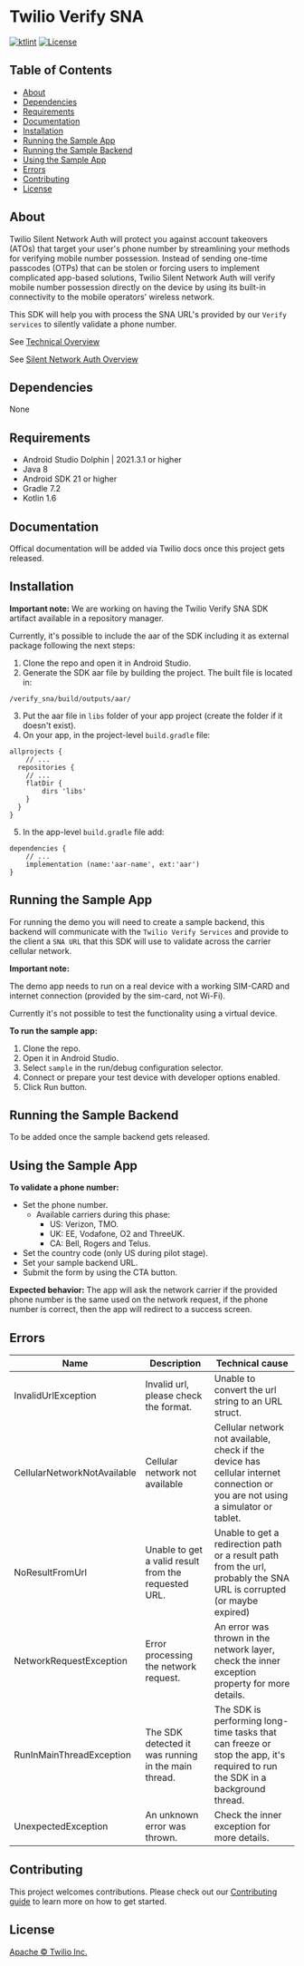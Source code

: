 # Twilio Verify SNA

[![ktlint](https://img.shields.io/badge/code%20style-%E2%9D%A4-FF4081.svg)](https://ktlint.github.io/)
[![License](https://img.shields.io/badge/License-Apache%202-blue.svg?logo=law)](https://github.com/twilio/twilio-verify-sna-android/blob/main/LICENSE)

## Table of Contents
- [About](#About)
- [Dependencies](#Dependencies)
- [Requirements](#Requirements)
- [Documentation](#Documentation)
- [Installation](#Installation)
- [Running the Sample App](#SampleApp)
- [Running the Sample Backend](#SampleBackend)
- [Using the Sample App](#UsingSampleApp)
- [Errors](#Errors)
- [Contributing](#Contributing)
- [License](#License)

<a name='About'></a>
## About
Twilio Silent Network Auth will protect you against account takeovers (ATOs) that target your user's phone number by streamlining your methods for verifying mobile number possession. Instead of sending one-time passcodes (OTPs) that can be stolen or forcing users to implement complicated app-based solutions, Twilio Silent Network Auth will verify mobile number possession directly on the device by using its built-in connectivity to the mobile operators’ wireless network.

This SDK will help you with process the SNA URL's provided by our `Verify services` to silently validate a phone number.

See <a href="https://www.twilio.com/docs/verify/sna/tech-overview">Technical Overview</a>

See <a href="https://www.twilio.com/docs/verify/sna">Silent Network Auth Overview</a>

<a name='Dependencies'></a>
## Dependencies
None

<a name='Requirements'></a>
## Requirements
* Android Studio Dolphin | 2021.3.1 or higher
* Java 8
* Android SDK 21 or higher
* Gradle 7.2
* Kotlin 1.6

<a name='Documentation'></a>
## Documentation
Offical documentation will be added via Twilio docs once this project gets released.

<a name='Installation'></a>
## Installation
**Important note:**
We are working on having the Twilio Verify SNA SDK artifact available in a repository manager.

Currently, it's possible to include the aar of the SDK including it as external package following the next steps:
1. Clone the repo and open it in Android Studio.
2. Generate the SDK aar file by building the project. The built file is located in:
```
/verify_sna/build/outputs/aar/
```
3. Put the aar file in `libs` folder of your app project (create the folder if it doesn't exist).
4. On your app, in the project-level `build.gradle` file:
```
allprojects {
    // ...
  repositories {
    // ...
    flatDir {
        dirs 'libs'
    }
  }
}
```
5. In the app-level `build.gradle` file add:
```
dependencies {
    // ...
    implementation (name:'aar-name', ext:'aar')
}
```

<a name='SampleApp'></a>
## Running the Sample App
For running the demo you will need to create a sample backend, this backend will communicate with the `Twilio Verify Services` and provide to the client a `SNA URL` that this SDK will use to validate across the carrier cellular network.

**Important note:**

The demo app needs to run on a real device with a working SIM-CARD and internet connection (provided by the sim-card, not Wi-Fi).

Currently it's not possible to test the functionality using a virtual device.

**To run the sample app:**

1. Clone the repo.
2. Open it in Android Studio.
3. Select `sample` in the run/debug configuration selector.
4. Connect or prepare your test device with developer options enabled.
5. Click Run button.

<a name='SampleBackend'></a>
## Running the Sample Backend
To be added once the sample backend gets released.

<a name='UsingSampleApp'></a>
## Using the Sample App
**To validate a phone number:**

- Set the phone number.
   - Available carriers during this phase:
      - US: Verizon, TMO.
      - UK: EE, Vodafone, O2 and ThreeUK.
      - CA: Bell, Rogers and Telus.
- Set the country code (only US during pilot stage).
- Set your sample backend URL.
- Submit the form by using the CTA button.

**Expected behavior:**
The app will ask the network carrier if the provided phone number is the same used on the network request, if the phone number is correct, then the app will redirect to a success screen.

<a name='Errors'></a>
## Errors
| Name                        | Description                                          | Technical cause                                                                                                                  |
|-----------------------------|------------------------------------------------------|----------------------------------------------------------------------------------------------------------------------------------|
| InvalidUrlException         | Invalid url, please check the format.                | Unable to convert the url string to an URL struct.                                                                               |
| CellularNetworkNotAvailable | Cellular network not available                       | Cellular network not available, check if the device has cellular internet connection or you are not using a simulator or tablet. |
| NoResultFromUrl             | Unable to get a valid result from the requested URL. | Unable to get a redirection path or a result path from the url, probably the SNA URL is corrupted (or maybe expired)             |
| NetworkRequestException     | Error processing the network request.                | An error was thrown in the network layer, check the inner exception property for more details.                                   |
| RunInMainThreadException    | The SDK detected it was running in the main thread.  | The SDK is performing long-time tasks that can freeze or stop the app, it's required to run the SDK in a background thread.      |
| UnexpectedException         | An unknown error was thrown.                         | Check the inner exception for more details.                                                                                      |

<a name='Contributing'></a>
## Contributing
This project welcomes contributions. Please check out our [Contributing guide](./CONTRIBUTING.md) to learn more on how to get started.

<a name='License'></a>
## License
[Apache © Twilio Inc.](./LICENSE)
